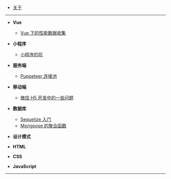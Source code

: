 - [关于](README.md)

---

- **Vue**
  - [Vue 下的性能数据收集](post/Vue/Vue下的性能数据收集.md)
- **小程序**
  - [小程序的坑](post/小程序/小程序的坑.md)
- **服务端**
  - [Puppeteer 连接池](post/服务端/Puppeteer连接池.md)
- **移动端**
  - [微信 H5 开发中的一些问题](post/移动端/微信H5开发中的一些问题.md)
- **数据库**

  - [Sequelize 入门](post/数据库/Sequelize入门.md)
  - [Mongoose 的聚合函数](post/数据库/Mongoose的聚合函数.md)

- **设计模式**
- **HTML**
- **CSS**
- **JavaScript**

---

<!-- - **友链** -->
